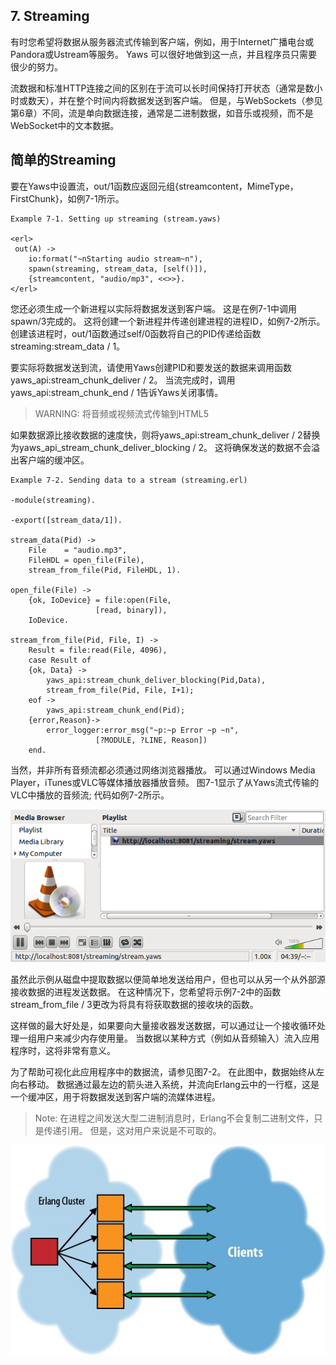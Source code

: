 ## 7. Streaming

有时您希望将数据从服务器流式传输到客户端，例如，用于Internet广播电台或Pandora或Ustream等服务。 Yaws 可以很好地做到这一点，并且程序员只需要很少的努力。

流数据和标准HTTP连接之间的区别在于流可以长时间保持打开状态（通常是数小时或数天），并在整个时间内将数据发送到客户端。 但是，与WebSockets（参见第6章）不同，流是单向数据连接，通常是二进制数据，如音乐或视频，而不是WebSocket中的文本数据。

## 简单的Streaming

要在Yaws中设置流，out/1函数应返回元组{streamcontent，MimeType，FirstChunk}，如例7-1所示。
```
Example 7-1. Setting up streaming (stream.yaws)

<erl>
 out(A) ->
    io:format("~nStarting audio stream~n"),
    spawn(streaming, stream_data, [self()]),
    {streamcontent, "audio/mp3", <<>>}.
</erl>
```
您还必须生成一个新进程以实际将数据发送到客户端。 这是在例7-1中调用spawn/3完成的。 这将创建一个新进程并传递创建进程的进程ID，如例7-2所示。 创建该进程时，out/1函数通过self/0函数将自己的PID传递给函数streaming:stream_data / 1。

要实际将数据发送到流，请使用Yaws创建PID和要发送的数据来调用函数yaws_api:stream_chunk_deliver / 2。 当流完成时，调用yaws_api:stream_chunk_end / 1告诉Yaws关闭事情。

> WARNING: 将音频或视频流式传输到HTML5 <audio>和<video>标签时，并非所有浏览器都支持所有格式。 因此，有必要转换格式，以便所有用户都能看到内容，如果您的前端是HTML5。

如果数据源比接收数据的速度快，则将yaws_api:stream_chunk_deliver / 2替换为yaws_api_stream_chunk_deliver_blocking / 2。 这将确保发送的数据不会溢出客户端的缓冲区。
```
Example 7-2. Sending data to a stream (streaming.erl)

-module(streaming).

-export([stream_data/1]).

stream_data(Pid) ->
    File    = "audio.mp3",
    FileHDL = open_file(File),
    stream_from_file(Pid, FileHDL, 1).

open_file(File) ->
    {ok, IoDevice} = file:open(File,
			       [read, binary]),
    IoDevice.
    
stream_from_file(Pid, File, I) ->
    Result = file:read(File, 4096),
    case Result of
	{ok, Data} ->
	    yaws_api:stream_chunk_deliver_blocking(Pid,Data),
	    stream_from_file(Pid, File, I+1);
	eof ->
	    yaws_api:stream_chunk_end(Pid);
	{error,Reason}->
	    error_logger:error_msg("~p:~p Error ~p ~n", 
				   [?MODULE, ?LINE, Reason])
    end.
```

当然，并非所有音频流都必须通过网络浏览器播放。 可以通过Windows Media Player，iTunes或VLC等媒体播放器播放音频。 图7-1显示了从Yaws流式传输的VLC中播放的音频流; 代码如例7-2所示。

![Figure 7-1. VLC playing a stream from Yaws](../img/httpatomoreillycomsourceoreillyimages1220126.png "Figure 7-1. VLC playing a stream from Yaws")

虽然此示例从磁盘中提取数据以便简单地发送给用户，但也可以从另一个从外部源接收数据的进程发送数据。 在这种情况下，您希望将示例7-2中的函数stream_from_file / 3更改为将具有将获取数据的接收块的函数。

这样做的最大好处是，如果要向大量接收器发送数据，可以通过让一个接收循环处理一组用户来减少内存使用量。 当数据以某种方式（例如从音频输入）流入应用程序时，这将非常有意义。

为了帮助可视化此应用程序中的数据流，请参见图7-2。 在此图中，数据始终从左向右移动。 数据通过最左边的箭头进入系统，并流向Erlang云中的一行框，这是一个缓冲区，用于将数据发送到客户端的流媒体进程。

> Note: 在进程之间发送大型二进制消息时，Erlang不会复制二进制文件，只是传递引用。 但是，这对用户来说是不可取的。

![Figure 7-2. Streaming dataflow diagram](../img/httpatomoreillycomsourceoreillyimages1220128.png "Figure 7-2. Streaming dataflow diagram")